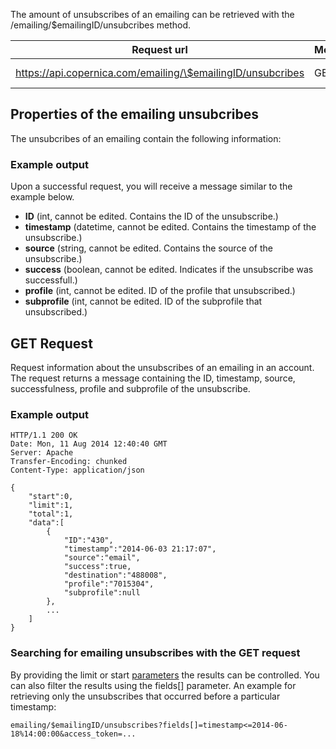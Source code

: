 The amount of unsubscribes of an emailing can be retrieved with the
/emailing/\$emailingID/unsubcribes method.

| Request url | Methods | Parameters |
| --- | --- | --- |
| https://api.copernica.com/emailing/\$emailingID/unsubcribes | GET | start, limit, fields[] |

Properties of the emailing unsubcribes
--------------------------------------

The unsubcribes of an emailing contain the following information:

### Example output

Upon a successful request, you will receive a message similar to the
example below.

-   **ID** (int, cannot be edited. Contains the ID of the unsubscribe.)
-   **timestamp** (datetime, cannot be edited. Contains the timestamp of
    the unsubscribe.)
-   **source** (string, cannot be edited. Contains the source of the
    unsubscribe.)
-   **success** (boolean, cannot be edited. Indicates if the unsubscribe
    was successfull.)
-   **profile** (int, cannot be edited. ID of the profile that
    unsubscribed.)
-   **subprofile** (int, cannot be edited. ID of the subprofile that
    unsubscribed.)

GET Request
-----------

Request information about the unsubscribes of an emailing in an account.
The request returns a message containing the ID, timestamp, source,
successfulness, profile and subprofile of the unsubscribe.

### Example output

~~~~ {.language-javascript}
HTTP/1.1 200 OK
Date: Mon, 11 Aug 2014 12:40:40 GMT 
Server: Apache 
Transfer-Encoding: chunked 
Content-Type: application/json 

{
    "start":0,
    "limit":1,
    "total":1,
    "data":[
        {
            "ID":"430",
            "timestamp":"2014-06-03 21:17:07",
            "source":"email",
            "success":true,
            "destination":"488008",
            "profile":"7015304",
            "subprofile":null
        },
        ...
    ]
}
~~~~

### Searching for emailing unsubscribes with the GET request

By providing the limit or start
[parameters](./rest-api-parameters.en.md)
the results can be controlled. You can also filter the results using the
fields[] parameter. An example for retrieving only the unsubscribes that
occurred before a particular timestamp:

~~~~ {.language-javascript}
emailing/$emailingID/unsubscribes?fields[]=timestamp<=2014-06-18%14:00:00&access_token=...
~~~~
